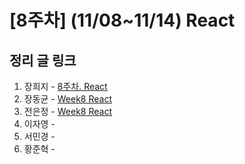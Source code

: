 # [8주차] (11/08~11/14) React

## 정리 글 링크

1. 장희지 - [8주차. React](https://blog.naver.com/huiji0315/222144021525)
2. 장동균 - [Week8 React](https://dongkyun-jang.tistory.com/94)
3. 전은정 - [Week8 React](https://jjung-lab.tistory.com/29)
4. 이자영 - 
5. 서민경 - 
6. 황준혁 - 
